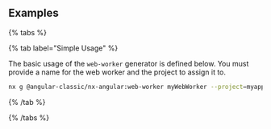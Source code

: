 ## Examples

{% tabs %}

{% tab label="Simple Usage" %}

The basic usage of the `web-worker` generator is defined below. You must provide a name for the web worker and the project to assign it to.

```bash
nx g @angular-classic/nx-angular:web-worker myWebWorker --project=myapp
```

{% /tab %}

{% /tabs %}
